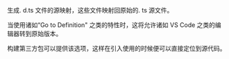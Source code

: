 
生成. d.ts 文件的源映射，这些文件映射回原始的. ts 源文件。

当使用诸如“Go to Definition" 之类的特性时，这将允许诸如 VS Code 之类的编辑器转到原始版本。

构建第三方包可以提供该选项，这样在引入使用的时候便可以直接定位到源代码。